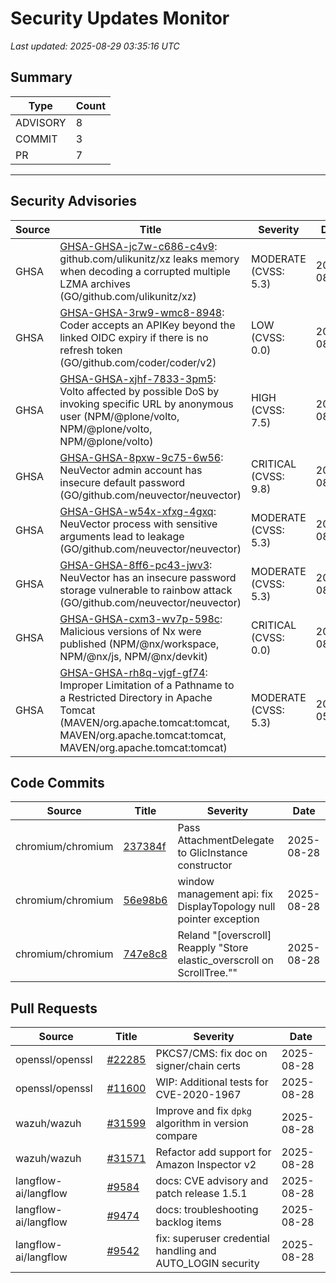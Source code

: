 # Security Updates Monitor

*Last updated: 2025-08-29 03:35:16 UTC*

## Summary
| Type | Count |
|------|-------|
| ADVISORY | 8 |
| COMMIT | 3 |
| PR | 7 |

---

## Security Advisories

| Source | Title | Severity | Date |
|--------|-------|----------|------|
| GHSA | [GHSA-GHSA-jc7w-c686-c4v9](https://github.com/advisories/GHSA-jc7w-c686-c4v9): github.com/ulikunitz/xz leaks memory when decoding a corrupted multiple LZMA archives (GO/github.com/ulikunitz/xz) | MODERATE (CVSS: 5.3) | 2025-08-28 |
| GHSA | [GHSA-GHSA-3rw9-wmc8-8948](https://github.com/advisories/GHSA-3rw9-wmc8-8948): Coder accepts an APIKey beyond the linked OIDC expiry if there is no refresh token (GO/github.com/coder/coder/v2) | LOW (CVSS: 0.0) | 2025-08-28 |
| GHSA | [GHSA-GHSA-xjhf-7833-3pm5](https://github.com/advisories/GHSA-xjhf-7833-3pm5): Volto affected by possible DoS by invoking specific URL by anonymous user (NPM/@plone/volto, NPM/@plone/volto, NPM/@plone/volto) | HIGH (CVSS: 7.5) | 2025-08-28 |
| GHSA | [GHSA-GHSA-8pxw-9c75-6w56](https://github.com/advisories/GHSA-8pxw-9c75-6w56): NeuVector admin account has insecure default password (GO/github.com/neuvector/neuvector) | CRITICAL (CVSS: 9.8) | 2025-08-28 |
| GHSA | [GHSA-GHSA-w54x-xfxg-4gxq](https://github.com/advisories/GHSA-w54x-xfxg-4gxq): NeuVector process with sensitive arguments lead to leakage (GO/github.com/neuvector/neuvector) | MODERATE (CVSS: 5.3) | 2025-08-28 |
| GHSA | [GHSA-GHSA-8ff6-pc43-jwv3](https://github.com/advisories/GHSA-8ff6-pc43-jwv3): NeuVector has an  insecure password storage vulnerable to rainbow attack (GO/github.com/neuvector/neuvector) | MODERATE (CVSS: 5.3) | 2025-08-28 |
| GHSA | [GHSA-GHSA-cxm3-wv7p-598c](https://github.com/advisories/GHSA-cxm3-wv7p-598c): Malicious versions of Nx were published (NPM/@nx/workspace, NPM/@nx/js, NPM/@nx/devkit) | CRITICAL (CVSS: 0.0) | 2025-08-27 |
| GHSA | [GHSA-GHSA-rh8q-vjgf-gf74](https://github.com/advisories/GHSA-rh8q-vjgf-gf74): Improper Limitation of a Pathname to a Restricted Directory in Apache Tomcat (MAVEN/org.apache.tomcat:tomcat, MAVEN/org.apache.tomcat:tomcat, MAVEN/org.apache.tomcat:tomcat) | MODERATE (CVSS: 5.3) | 2022-05-14 |

## Code Commits

| Source | Title | Severity | Date |
|--------|-------|----------|------|
| chromium/chromium | [237384f](https://github.com/chromium/chromium/commit/237384fc5991fdba6f1c90bf2683daedbbe44434) | Pass AttachmentDelegate to GlicInstance constructor | 2025-08-28 |
| chromium/chromium | [56e98b6](https://github.com/chromium/chromium/commit/56e98b6f2927086a6913620753e744555f505ddf) | window management api: fix DisplayTopology null pointer exception | 2025-08-28 |
| chromium/chromium | [747e8c8](https://github.com/chromium/chromium/commit/747e8c8f36453eb7cf97a55f53a5937121365208) | Reland "[overscroll] Reapply "Store elastic_overscroll on ScrollTree."" | 2025-08-28 |

## Pull Requests

| Source | Title | Severity | Date |
|--------|-------|----------|------|
| openssl/openssl | [#22285](https://github.com/openssl/openssl/pull/22285) | PKCS7/CMS: fix doc on signer/chain certs | 2025-08-28 |
| openssl/openssl | [#11600](https://github.com/openssl/openssl/pull/11600) | WIP: Additional tests for CVE-2020-1967 | 2025-08-28 |
| wazuh/wazuh | [#31599](https://github.com/wazuh/wazuh/pull/31599) | Improve and fix `dpkg` algorithm in version compare | 2025-08-28 |
| wazuh/wazuh | [#31571](https://github.com/wazuh/wazuh/pull/31571) | Refactor add support for Amazon Inspector v2 | 2025-08-28 |
| langflow-ai/langflow | [#9584](https://github.com/langflow-ai/langflow/pull/9584) | docs: CVE advisory and patch release 1.5.1 | 2025-08-28 |
| langflow-ai/langflow | [#9474](https://github.com/langflow-ai/langflow/pull/9474) | docs: troubleshooting backlog items | 2025-08-28 |
| langflow-ai/langflow | [#9542](https://github.com/langflow-ai/langflow/pull/9542) | fix: superuser credential handling and AUTO_LOGIN security | 2025-08-28 |

